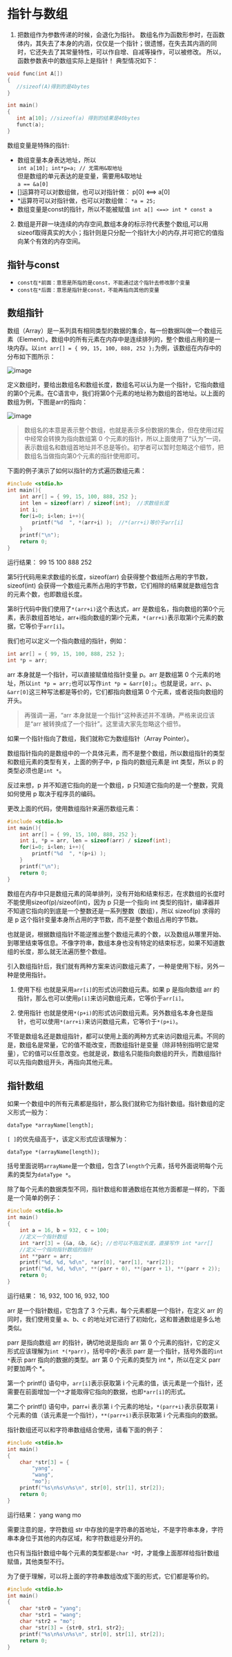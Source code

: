 # 指针与数组

1. 把数组作为参数传递的时候，会退化为指针。
数组名作为函数形参时，在函数体内，其失去了本身的内涵，仅仅是一个指针；很遗憾，在失去其内涵的同时，它还失去了其常量特性，可以作自增、自减等操作，可以被修改。
所以，函数参数表中的数组实际上是指针！
典型情况如下：
```c++
void func(int A[])
{
   //sizeof(A)得到的是4bytes
}

int main()
{
   int a[10]; //sizeof(a) 得到的结果是40bytes
   funct(a);
}
```

数组变量是特殊的指针:

+  数组变量本⾝表达地址，所以  
    `int a[10]; int*p=a; // 无需用&取地址`  
    但是数组的单元表达的是变量，需要用&取地址  
    `a == &a[0]`  
+ []运算符可以对数组做，也可以对指针做：
    p[0] <==> a[0]  
+ *运算符可以对指针做，也可以对数组做：
    `*a = 25;`  
+ 数组变量是const的指针，所以不能被赋值
    `int a[] <==> int * const a`  

2. 数组是开辟一块连续的内存空间,数组本身的标示符代表整个数组,可以用sizeof取得真实的大小；指针则是只分配一个指针大小的内存,并可把它的值指向某个有效的内存空间。

## 指针与const

+ `const在*前面：意思是所指的是const，不能通过这个指针去修改那个变量`
+ `const在*后面：意思是指针是const，不能再指向其他的变量`

## 数组指针

数组（Array）是一系列具有相同类型的数据的集合，每一份数据叫做一个数组元素（Element）。数组中的所有元素在内存中是连续排列的，整个数组占用的是一块内存。以`int arr[] = { 99, 15, 100, 888, 252 };`为例，该数组在内存中的分布如下图所示：

![image](https://upload-images.jianshu.io/upload_images/5436814-1f9c625578916b88.jpg?imageMogr2/auto-orient/strip%7CimageView2/2/w/1240)

定义数组时，要给出数组名和数组长度，数组名可以认为是一个指针，它指向数组的第0个元素。在C语言中，我们将第0个元素的地址称为数组的首地址。以上面的数组为例，下图是arr的指向：

![image](https://upload-images.jianshu.io/upload_images/5436814-424f0d7926b2447d.jpg?imageMogr2/auto-orient/strip%7CimageView2/2/w/1240)

> 数组名的本意是表示整个数组，也就是表示多份数据的集合，但在使用过程中经常会转换为指向数组第 0 个元素的指针，所以上面使用了“认为”一词，表示数组名和数组首地址并不总是等价。初学者可以暂时忽略这个细节，把数组名当做指向第0个元素的指针使用即可。

下面的例子演示了如何以指针的方式遍历数组元素：
```c++
#include <stdio.h>
int main(){
    int arr[] = { 99, 15, 100, 888, 252 };
    int len = sizeof(arr) / sizeof(int);  //求数组长度
    int i;
    for(i=0; i<len; i++){
        printf("%d  ", *(arr+i) );  //*(arr+i)等价于arr[i]
    }
    printf("\n");
    return 0;
}
```
运行结果：
99  15  100  888  252

第5行代码用来求数组的长度，sizeof(arr) 会获得整个数组所占用的字节数，sizeof(int) 会获得一个数组元素所占用的字节数，它们相除的结果就是数组包含的元素个数，也即数组长度。

第8行代码中我们使用了`*(arr+i)`这个表达式，arr 是数组名，指向数组的第0个元素，表示数组首地址，arr+i指向数组的第i个元素，`*(arr+i)`表示取第i个元素的数据，它等价于`arr[i]`。

我们也可以定义一个指向数组的指针，例如：
```c++
int arr[] = { 99, 15, 100, 888, 252 };
int *p = arr;
```

arr 本身就是一个指针，可以直接赋值给指针变量 p。arr 是数组第 0 个元素的地址，所以`int *p = arr;`也可以写作`int *p = &arr[0];`。也就是说，`arr`、`p`、`&arr[0]`这三种写法都是等价的，它们都指向数组第 0 个元素，或者说指向数组的开头。

> 再强调一遍，“arr 本身就是一个指针”这种表述并不准确，严格来说应该是“arr 被转换成了一个指针”。这里请大家先忽略这个细节。

如果一个指针指向了数组，我们就称它为数组指针（Array Pointer）。

数组指针指向的是数组中的一个具体元素，而不是整个数组，所以数组指针的类型和数组元素的类型有关，上面的例子中，p 指向的数组元素是 int 类型，所以 p 的类型必须也是`int *`。

反过来想，p 并不知道它指向的是一个数组，p 只知道它指向的是一个整数，究竟如何使用 p 取决于程序员的编码。

更改上面的代码，使用数组指针来遍历数组元素：
```c++
#include <stdio.h>
int main(){
    int arr[] = { 99, 15, 100, 888, 252 };
    int i, *p = arr, len = sizeof(arr) / sizeof(int);
    for(i=0; i<len; i++){
        printf("%d  ", *(p+i) );
    }
    printf("\n");
    return 0;
}
```
数组在内存中只是数组元素的简单排列，没有开始和结束标志，在求数组的长度时不能使用sizeof(p)/sizeof(int)，因为 p 只是一个指向 int 类型的指针，编译器并不知道它指向的到底是一个整数还是一系列整数（数组），所以 sizeof(p) 求得的是 p 这个指针变量本身所占用的字节数，而不是整个数组占用的字节数。

也就是说，根据数组指针不能逆推出整个数组元素的个数，以及数组从哪里开始、到哪里结束等信息。不像字符串，数组本身也没有特定的结束标志，如果不知道数组的长度，那么就无法遍历整个数组。

引入数组指针后，我们就有两种方案来访问数组元素了，一种是使用下标，另外一种是使用指针。

1. 使用下标
也就是采用`arr[i]`的形式访问数组元素。如果 p 是指向数组 arr 的指针，那么也可以使用`p[i]`来访问数组元素，它等价于`arr[i]`。

2. 使用指针
也就是使用`*(p+i)`的形式访问数组元素。另外数组名本身也是指针，也可以使用`*(arr+i)`来访问数组元素，它等价于`*(p+i)`。

不管是数组名还是数组指针，都可以使用上面的两种方式来访问数组元素。不同的是，数组名是常量，它的值不能改变，而数组指针是变量（除非特别指明它是常量），它的值可以任意改变。也就是说，数组名只能指向数组的开头，而数组指针可以先指向数组开头，再指向其他元素。

## 指针数组

如果一个数组中的所有元素都是指针，那么我们就称它为指针数组。指针数组的定义形式一般为：

`dataType *arrayName[length];`

`[ ]`的优先级高于`*`，该定义形式应该理解为：

`dataType *(arrayName[length]);`

括号里面说明`arrayName`是一个数组，包含了`length`个元素，括号外面说明每个元素的类型为`dataType *`。

除了每个元素的数据类型不同，指针数组和普通数组在其他方面都是一样的，下面是一个简单的例子：
```c
#include <stdio.h>
int main()
{
    int a = 16, b = 932, c = 100;
    //定义一个指针数组
    int *arr[3] = {&a, &b, &c}; //也可以不指定长度，直接写作 int *arr[]
    //定义一个指向指针数组的指针
    int **parr = arr;
    printf("%d, %d, %d\n", *arr[0], *arr[1], *arr[2]);
    printf("%d, %d, %d\n", **(parr + 0), **(parr + 1), **(parr + 2));
    return 0;
}
```
运行结果：
16, 932, 100
16, 932, 100

arr 是一个指针数组，它包含了 3 个元素，每个元素都是一个指针，在定义 arr 的同时，我们使用变量 a、b、c 的地址对它进行了初始化，这和普通数组是多么地类似。

parr 是指向数组 arr 的指针，确切地说是指向 arr 第 0 个元素的指针，它的定义形式应该理解为`int *(*parr)`，括号中的`*`表示 parr 是一个指针，括号外面的`int *`表示 parr 指向的数据的类型。arr 第 0 个元素的类型为 int *，所以在定义 parr 时要加两个 *。

第一个 printf() 语句中，`arr[i]`表示获取第 i 个元素的值，该元素是一个指针，还需要在前面增加一个`*`才能取得它指向的数据，也即`*arr[i]`的形式。

第二个 printf() 语句中，parr+i 表示第 i 个元素的地址，`*(parr+i)`表示获取第 i 个元素的值（该元素是一个指针），`**(parr+i)`表示获取第 i 个元素指向的数据。

指针数组还可以和字符串数组结合使用，请看下面的例子：
```c
#include <stdio.h>
int main()
{
    char *str[3] = {
        "yang",
        "wang",
        "mo"};
    printf("%s\n%s\n%s\n", str[0], str[1], str[2]);
    return 0;
}
```
运行结果：
yang
wang
mo

需要注意的是，字符数组 str 中存放的是字符串的首地址，不是字符串本身，字符串本身位于其他的内存区域，和字符数组是分开的。

也只有当指针数组中每个元素的类型都是`char *`时，才能像上面那样给指针数组赋值，其他类型不行。

为了便于理解，可以将上面的字符串数组改成下面的形式，它们都是等价的。
```c
#include <stdio.h>
int main()
{
    char *str0 = "yang";
    char *str1 = "wang";
    char *str2 = "mo";
    char *str[3] = {str0, str1, str2};
    printf("%s\n%s\n%s\n", str[0], str[1], str[2]);
    return 0;
}
```